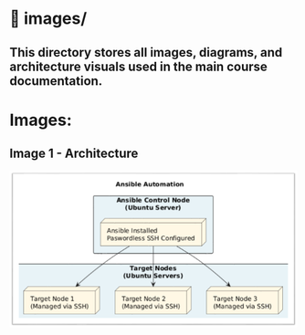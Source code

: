 # 📂 images/  

This directory stores all images, diagrams, and architecture visuals used in the main course documentation.  
---
# Images:

## Image 1 - Architecture
<p align="center">
  <img src="Architecture.png" alt="Ansible Automation Architecture">
</p>
